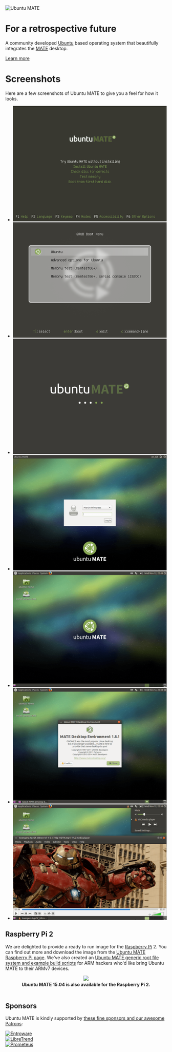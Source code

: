 <!-- 
.. title: Ubuntu MATE
.. slug: index
.. date: 2014-06-10 23:01:09 UTC
.. tags: Ubuntu,MATE
.. link: 
.. description: 
.. type: text
-->

<img class="centered" src="/Ubuntu-MATE-Remix.png" alt="Ubuntu MATE" />

<div class="bs-component">
    <div class="jumbotron">
        <h1>For a retrospective future</h1>
        <p>A community developed <a href="http://www.ubuntu.com/" target="_blank">Ubuntu</a> based
        operating system that beautifully integrates the <a href="http://mate-desktop.org" target="_blank">MATE</a> desktop.</p>
        <a href="/about/" class="btn btn-primary btn-lg">Learn more</a>
        </p>
    </div>
</div>

# Screenshots

Here are a few screenshots of Ubuntu MATE to give you a feel for how it looks.

<!-- Outer wrapper for presentation only, this can be anything you like -->
<div align="center">
<div id="banner-fade">
  <!-- start Basic Jquery Slider -->
  <ul class="bjqs">
    <li><a class="image-reference" href="/gallery/Screenshots/00_SYSLINUX.png"><img src="/gallery/Screenshots/00_SYSLINUX.png" title="Ubuntu MATE SYSLINUX Theme"></a></li>
    <li><a class="image-reference" href="/gallery/Screenshots/01_GRUB.png"><img src="/gallery/Screenshots/01_GRUB.png" title="Ubuntu MATE GRUB Theme"></a></li>
    <li><a class="image-reference" href="/gallery/Screenshots/02_PLYMOUTH.png"><img src="/gallery/Screenshots/02_PLYMOUTH.png" title="Ubuntu MATE Plymouth Theme"></a></li>
    <li><a class="image-reference" href="/gallery/Screenshots/03_LIGHTDM.png"><img src="/gallery/Screenshots/03_LIGHTDM.png" title="Ubuntu MATE Login Manager"></a></li>
    <li><a class="image-reference" href="/gallery/Screenshots/04_DESKTOP.png"><img src="/gallery/Screenshots/04_DESKTOP.png" title="Ubuntu MATE Default Desktop"></a></li>
    <li><a class="image-reference" href="/gallery/Screenshots/05_ABOUT.png"><img src="/gallery/Screenshots/05_ABOUT.png" title="About MATE"></a></li>
    <li><a class="image-reference" href="/gallery/Screenshots/08_VIDEOS.png"><img src="/gallery/Screenshots/08_VIDEOS.png" title="Ubuntu MATE Video Player"></a></li>
  </ul>
  <!-- end Basic jQuery Slider -->
</div>
<!-- End outer wrapper -->
</div>
<script src="/assets/js/jquery.min.js"></script>
<script src="/assets/js/bjqs-1.3.min.js"></script>
<script>
    jQuery(document).ready(function($) {
    $('#banner-fade').bjqs({
        width : 720,
        height : 480,
        responsive : true,
        usecaptions : false
    });
});
</script>

## Raspberry Pi 2

We are delighted to provide a ready to run image for the [Raspberry Pi](http://www.raspberrypi.org) 2.
You can find out more and download the image from the [Ubuntu MATE Raspberry Pi page](/raspberry-pi/).
We've also created an [Ubuntu MATE generic root file system and example build
scripts](/armhf-rootfs/) for ARM hackers who'd like bring Ubuntu MATE to their
ARMv7 devices.

<div align="center">
  <a href="/raspberry-pi/"><img src="/assets/img/logos/Raspi_Colour_R-207x250.png" /></a><br />
  <b>Ubuntu MATE 15.04 is also available for the Raspberry Pi 2.</b>
</div>
<br />

## Sponsors

Ubuntu MATE is kindly supported by [these fine sponsors and our awesome Patrons](/sponsors/):

<div class="row">
  <div class="col-lg-4">
    <div class="well bs-component">
    <a href="https://entroware.com"><img class="centered" src="/assets/img/sponsors/entroware.png" alt="Entroware" /></a>
    </div>
  </div>
  <div class="col-lg-4">
    <div class="well bs-component">
    <a href="http://www.libretrend.com/en/"><img class="centered" src="/assets/img/sponsors/libretrend.png" alt="LibreTrend"/></a>
    </div>
  </div>
  <div class="col-lg-4">
    <div class="well bs-component">
    <a href="https://www.prometeus.net/billing/aff.php?aff=239"><img class="centered" src="/assets/img/sponsors/prometeus.png" alt="Prometeus"/></a>
    </div>
  </div>
</div>
